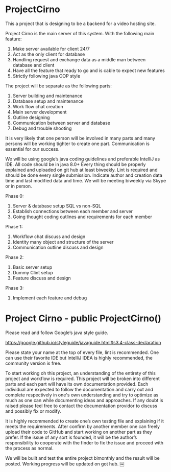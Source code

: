 # ProjectCirno

This a project that is designing to be a backend for a video hosting site.

Project Cirno is the main server of this system. With the following main feature:
1. Make server available for client 24/7
2. Act as the only client for database
3. Handling request and exchange data as a middle man between database and client
4. Have all the feature that ready to go and is cable to expect new features
5. Strictly following java OOP style

The project will be separate as the following parts:
1. Server building and maintenance
2. Database setup and maintenance
3. Work flow chat creation
4. Main server development 
5. Outline designing
6. Communication between server and database
7. Debug and trouble shooting

It is very likely that one person will be involved in many parts and many persons will be working tighter to create one part. Communication is essential for our success.

We will be using google’s java coding guidelines and preferable IntelliJ as IDE. All code should be in java 8.0+
Every thing should be properly explained and uploaded on git hub at least biweekly.
Lint is required and should be done every single submission. 
Indicate author and creation data time and last modified data and time.
We will be meeting biweekly via Skype or in person.

Phase 0:
1. Server & database setup SQL vs non-SQL
2. Establish connections between each member and server
3. Going thought coding outlines and requirements for each member

Phase 1:
1. Workflow chat discuss and design
2. Identity many object and structure of the server
3. Communication outline discuss and design

Phase 2:
1. Basic server setup
2. Dummy Clint setup
3. Feature discuss and design

Phase 3:
1. Implement each feature and debug

# Project Cirno - public ProjectCirno()

Please read and follow Google’s java style guide.

https://google.github.io/styleguide/javaguide.html#s3.4-class-declaration

Please state your name at the top of every file, lint is recommended. One can use their favorite IDE but IntelliJ IDEA is highly recommended, the community version is free.

To start working oh this project, an understanding of the entirety of this project and workflow is required. This project will be broken into different parts and each part will have its own documentation provided. Each individual are expected to follow the documentation and carry out and complete respectively in one's own understanding and try to optimize as much as one can while documenting ideas and approaches. If any doubt is raised please feel free to contact the documentation providor to discuss and possibly fix or modify.

It is highly recommended to create one’s own testing file and explaining if it meets the requirements. After confirm by another member one can freely upload their code to GitHub and start working on another part as they prefer. If the issue of any sort is founded, it will be the author’s responsibility to cooperate with the finder to fix the issue and proceed with the process as normal.

We will be built and test the entire project bimonthly and the result will be posted. Working progress will be updated on got hub. 
￼
